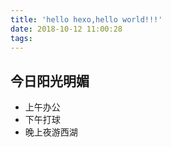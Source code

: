 ```yaml
---
title: 'hello hexo,hello world!!!'
date: 2018-10-12 11:00:28
tags:
---
```

## 今日阳光明媚
 - 上午办公
 - 下午打球
 - 晚上夜游西湖